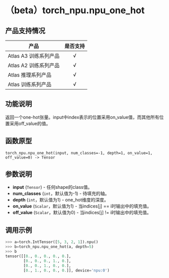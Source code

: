 # （beta）torch_npu.npu_one_hot
## 产品支持情况

| 产品                                                         | 是否支持 |
| ------------------------------------------------------------ | :------: |
|<term>Atlas A3 训练系列产品</term>            |    √     |
|<term>Atlas A2 训练系列产品</term>  | √    |
|<term>Atlas 推理系列产品</term>                                       |    √     |
|<term>Atlas 训练系列产品</term>                                       |    √     |
## 功能说明

返回一个one-hot张量。input中index表示的位置采用on_value值，而其他所有位置采用off_value的值。

## 函数原型

```
torch_npu.npu_one_hot(input, num_classes=-1, depth=1, on_value=1, off_value=0) -> Tensor
```


## 参数说明

- **input** (`Tensor`) - 任何shape的class值。
- **num_classes** (`int`，默认值为-1) - 待填充的轴。
- **depth** (`int`，默认值为1) - one_hot维度的深度。
- **on_value** (`Scalar`，默认值为1) - 当indices[j] == i时输出中的填充值。
- **off_value** (`Scalar`，默认值为0) - 当indices[j] != i时输出中的填充值。


## 调用示例

```python
>>> a=torch.IntTensor([5, 3, 2, 1]).npu()
>>> b=torch_npu.npu_one_hot(a, depth=5)
>>> b
tensor([[0., 0., 0., 0., 0.],
        [0., 0., 0., 1., 0.],
        [0., 0., 1., 0., 0.],
        [0., 1., 0., 0., 0.]], device='npu:0')
```
